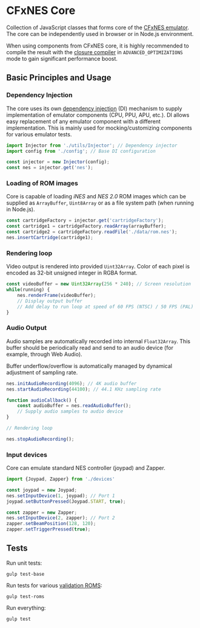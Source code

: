 # CFxNES Core

Collection of JavaScript classes that forms core of the [CFxNES emulator](../README.md). The core can be independently used in browser or in Node.js environment.

When using components from CFxNES core, it is highly recommended to compile the result with the [closure compiler](https://github.com/google/closure-compiler) in `ADVANCED_OPTIMIZATIONS` mode to gain significant performance boost.

## Basic Principles and Usage

### Dependency Injection

The core uses its own [dependency injection](https://en.wikipedia.org/wiki/Dependency_injection) (DI) mechanism to supply implementation of emulator components (CPU, PPU, APU, etc.). DI allows easy replacement of any emulator component with a different implementation. This is mainly used for mocking/customizing components for various emulator tests.

``` javascript
import Injector from './utils/Injector'; // Dependency injector
import config from './config'; // Base DI configuration

const injector = new Injector(config);
const nes = injector.get('nes');
```

### Loading of ROM images

Core is capable of loading *iNES* and *NES 2.0* ROM images which can be supplied as `ArrayBuffer`, `Uint8Array` or as a file system path (when running in Node.js).

``` javascript
const cartridgeFactory = injector.get('cartridgeFactory');
const cartridge1 = cartridgeFactory.readArray(arrayBuffer);
const cartridge2 = cartridgeFactory.readFile('./data/rom.nes');
nes.insertCartridge(cartridge1);
```

### Rendering loop

Video output is rendered into provided `Uint32Array`. Color of each pixel is encoded as 32-bit unsigned integer in RGBA format.

``` javascript
const videoBuffer = new Uint32Array(256 * 240); // Screen resolution
while(running) {
    nes.renderFrame(videoBuffer);
    // Display output buffer
    // Add delay to run loop at speed of 60 FPS (NTSC) / 50 FPS (PAL)
}
```

### Audio Output

Audio samples are automatically recorded into internal `Float32Array`. This buffer should be periodically read and send to an audio device (for example, through Web Audio).

Buffer underflow/overflow is automatically managed by dynamical adjustment of sampling rate.

``` javascript
nes.initAudioRecording(4096); // 4K audio buffer
nes.startAudioRecording(44100); // 44.1 KHz sampling rate

function audioCallback() {
    const audioBuffer = nes.readAudioBuffer();
    // Supply audio samples to audio device
}

// Rendering loop

nes.stopAudioRecording();
```

### Input devices

Core can emulate standard NES controller (joypad) and Zapper.

``` javascript
import {Joypad, Zapper} from './devices'

const joypad = new Joypad;
nes.setInputDevice(1, joypad); // Port 1
joypad.setButtonPressed(Joypad.START, true);

const zapper = new Zapper;
nes.setInputDevice(2, zapper); // Port 2
zapper.setBeamPosition(128, 120);
zapper.setTriggerPressed(true);
```

## Tests

Run unit tests:

    gulp test-base

Run tests for various [validation ROMS](http://wiki.nesdev.com/w/index.php/Emulator_tests):

    gulp test-roms

Run everything:

    gulp test

